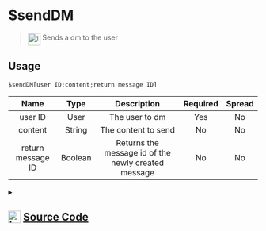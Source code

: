 # $sendDM
> <img align="top" src="https://upload.wikimedia.org/wikipedia/commons/thumb/e/e4/Infobox_info_icon.svg/160px-Infobox_info_icon.svg.png?20150409153300" alt="image" width="25" height="auto"> Sends a dm to the user
## Usage
```
$sendDM[user ID;content;return message ID]
```
| Name | Type | Description | Required | Spread
| :---: | :---: | :---: | :---: | :---: |
user ID | User | The user to dm | Yes | No
content | String | The content to send | No | No
return message ID | Boolean | Returns the message id of the newly created message | No | No
<details>
<summary>
    
## <img align="top" src="https://cdn4.iconfinder.com/data/icons/iconsimple-logotypes/512/github-512.png" alt="image" width="25" height="auto">  [Source Code](https://github.com/tryforge/ForgeScript-V2/blob/main/src/native/sendDM.ts)
    
</summary>
    
```ts
import { Message } from "discord.js"
import { ArgType, NativeFunction, Return } from "../structures"

export default new NativeFunction({
    name: "$sendDM",
    version: "1.0.0",
    description: "Sends a dm to the user",
    unwrap: true,
    brackets: true,
    args: [
        {
            name: "user ID",
            description: "The user to dm",
            rest: false,
            type: ArgType.User,
            required: true,
        },
        {
            name: "content",
            description: "The content to send",
            rest: false,
            type: ArgType.String,
        },
        {
            name: "return message ID",
            description: "Returns the message id of the newly created message",
            rest: false,
            type: ArgType.Boolean,
        },
    ],
    async execute(ctx, [user, content, returnMessageID]) {
        ctx.container.content = content || undefined
        const msg = await ctx.container.send<Message<true>>(user)
        return Return.success(returnMessageID ? msg?.id : undefined)
    },
})

```
    
</details>